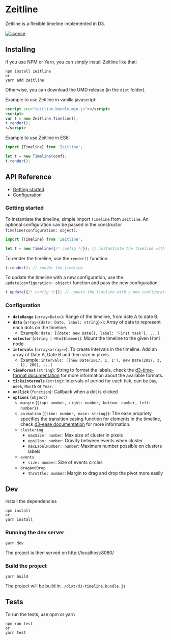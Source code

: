 # Zeitline

Zeitline is a flexible timeline implemented in D3.

[![license](https://img.shields.io/github/license/octree-gva/d3-timeline.svg?style=flat-square)]()

## Installing

If you use NPM or Yarn, you can simply install Zeitline like that:

```
npm install zeitline
or
yarn add zeitline
```

Otherwise, you can download the UMD release (in the `dist` folder).

Example to use Zeitline in vanilla javascript:

```html
<script src="zeitline.bundle.min.js"></script>
<script>
var t = new Zeitline.Timeline();
t.render();
</script>
```

Example to use Zeitline in ES6:

```js
import {Timeline} from 'Zeitline';

let t = new Timeline(conf);
t.render();
```

## API Reference

* [Getting started](#getting-started)
* [Configuration](#configuration)

### Getting started

To instantiate the timeline, simple import `Timeline` from `Zeitline`.
An optional configuration can be passed in the constructor `Timeline(configuration: object)`.

```js
import {Timeline} from 'Zeitline';

let t = new Timeline({/* config */}); // instantiate the timeline with an optional configuration
```

To render the timeline, use the `render()` function.

```js
t.render(); // render the timeline
```

To update the timeline with a new configuration, use the `update(configuration: object)` function
and pass the new configuration.

```js
t.update({/* config */}); // update the timeline with a new configuration
```

### Configuration

- **`dateRange`** (`array<Date>`): Range of the timeline, from date A to date B.
- **`data`** (`array<{date: Date, label: string}>`): Array of data to represent each dots on the timeline.
  - Example: `data: [{date: new Date(), label: 'First task'}, ...]`
- **`selector`** (`string | HtmlElement`): Mount the timeline to the given Html node
- **`intervals`** (`array<array>>`): To create intervals in the timeline. Add an array of Date A, Date B and then size in pixels.
  - Example: `intervals: [[new Date(2017, 1, 1'), new Date(2017, 3, 1), 200], ...]`
- **`timeFormat`** (`string`): String to format the labels, check the [d3-time-format documentation](https://github.com/d3/d3-time-format#locale_format) for more information about the available formats.
- **`ticksIntervals`** (`string`): Intervals of period for each tick, can be `Day`, `Week`, `Month` or `Year`.
- **`onClick`** (`function`): Callback when a dot is clicked
- **`options`** (`object`)
  - `margin` (`{top: number, right: number, bottom: number, left: number}`)
  - `animation` (`{time: number, ease: string}`): The ease propriety specifies the transition easing function for elements in the timeline, check [d3-ease documentation](https://github.com/d3/d3-ease#api-reference) for more information.
  - `clustering`
    - `maxSize: number`: Max size of cluster in pixels
    - `epsilon: number`: Gravity between events when cluster
    - `maxLabelNumber: number`: Maximum number possible on clusters labels
  - `events`
    - `size: number`: Size of events circles
  - `dragAndDrop`
    - `throttle: number`: Margin to drag and drop the pivot more easily



## Dev

Install the dependencies

```
npm install
or
yarn install
```

### Running the dev server

```
yarn dev
```

The project is then served on http://localhost:8080/

### Build the project

```
yarn build
```

The project will be build in `./dist/d3-timeline.bundle.js`


## Tests

To run the tests, use npm or yarn

```
npm run test
or
yarn test
```
